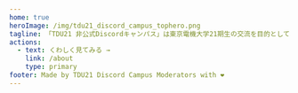 ```yaml
---
home: true
heroImage: /img/tdu21_discord_campus_tophero.png
tagline: 「TDU21 非公式Discordキャンパス」は東京電機大学21期生の交流を目的として、有志が運営しているDiscordサーバーです。
actions:
  - text: くわしく見てみる →
    link: /about
    type: primary
footer: Made by TDU21 Discord Campus Moderators with ❤️
---
```

